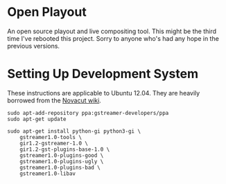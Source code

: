 Open Playout
============
An open source playout and live compositing tool.  This might be the
third time I've rebooted this project.  Sorry to anyone who's had any
hope in the previous versions.

Setting Up Development System
=============================
These instructions are applicable to Ubuntu 12.04.  They are heavily borrowed
from the [Novacut wiki](https://wiki.ubuntu.com/Novacut/GStreamer1.0#Adding_PPA_for_Ubuntu_Precise).

    sudo apt-add-repository ppa:gstreamer-developers/ppa
    sudo apt-get update

    sudo apt-get install python-gi python3-gi \
        gstreamer1.0-tools \
        gir1.2-gstreamer-1.0 \
        gir1.2-gst-plugins-base-1.0 \
        gstreamer1.0-plugins-good \
        gstreamer1.0-plugins-ugly \
        gstreamer1.0-plugins-bad \
        gstreamer1.0-libav